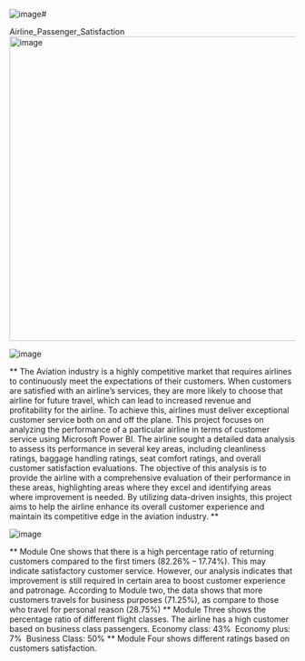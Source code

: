 ![image](https://github.com/predeanalyst/Airline_Passenger_Satisfaction/assets/93994545/26c7e281-e484-4ff0-b536-9af1761d477d)# 


Airline_Passenger_Satisfaction
<img width="536" alt="image" src="https://github.com/predeanalyst/Airline_Passenger_Satisfaction/assets/93994545/eda97c82-a843-4384-84cc-e7af47b5acbc">

![image](https://github.com/predeanalyst/Airline_Passenger_Satisfaction/assets/93994545/1264d3be-c6b3-456b-9fa6-31b63004363f)

** The Aviation industry is a highly competitive market that requires
airlines to continuously meet the expectations of their customers.
When customers are satisfied with an airline’s services, they are
more likely to choose that airline for future travel, which can lead
to increased revenue and profitability for the airline. To achieve
this, airlines must deliver exceptional customer service both on and
off the plane.
This project focuses on analyzing the performance of a particular
airline in terms of customer service using Microsoft Power BI. The
airline sought a detailed data analysis to assess its performance in
several key areas, including cleanliness ratings, baggage handling
ratings, seat comfort ratings, and overall customer satisfaction
evaluations.
The objective of this analysis is to provide the airline with a
comprehensive evaluation of their performance in these areas,
highlighting areas where they excel and identifying areas where
improvement is needed. By utilizing data-driven insights, this
project aims to help the airline enhance its overall customer
experience and maintain its competitive edge in the aviation
industry. **

![image](https://github.com/predeanalyst/Airline_Passenger_Satisfaction/assets/93994545/8942e005-4d38-4bd7-941a-0e7b3c2e9b3d)



** Module One shows that there is a high percentage ratio of returning customers compared to the first timers (82.26% – 17.74%). This may indicate satisfactory customer service.  However, our analysis indicates that improvement is still required in certain area to boost customer experience and patronage.
According to Module two, the data shows that more customers travels for business purposes (71.25%), as compare to those who travel for personal reason (28.75%)
** Module Three shows the percentage ratio of different flight classes. The airline has a high customer based on business class passengers.
		Economy class: 43% 
		Economy plus: 7% 
		Business Class: 50%
** Module Four shows different ratings based on customers satisfaction.





